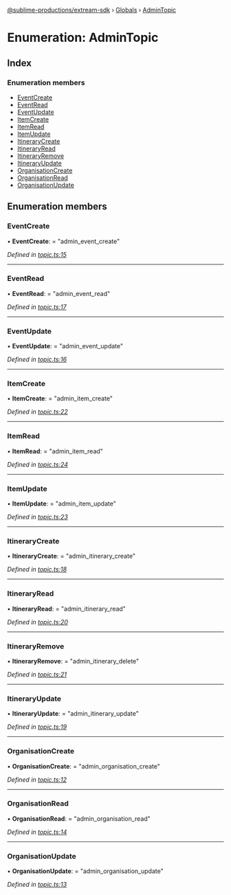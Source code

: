 [@sublime-productions/extream-sdk](../README.md) › [Globals](../globals.md) › [AdminTopic](admintopic.md)

# Enumeration: AdminTopic

## Index

### Enumeration members

* [EventCreate](admintopic.md#eventcreate)
* [EventRead](admintopic.md#eventread)
* [EventUpdate](admintopic.md#eventupdate)
* [ItemCreate](admintopic.md#itemcreate)
* [ItemRead](admintopic.md#itemread)
* [ItemUpdate](admintopic.md#itemupdate)
* [ItineraryCreate](admintopic.md#itinerarycreate)
* [ItineraryRead](admintopic.md#itineraryread)
* [ItineraryRemove](admintopic.md#itineraryremove)
* [ItineraryUpdate](admintopic.md#itineraryupdate)
* [OrganisationCreate](admintopic.md#organisationcreate)
* [OrganisationRead](admintopic.md#organisationread)
* [OrganisationUpdate](admintopic.md#organisationupdate)

## Enumeration members

###  EventCreate

• **EventCreate**: = "admin_event_create"

*Defined in [topic.ts:15](https://github.com/Extream-SaaS/ex-sdk/blob/38e00dd/src/topic.ts#L15)*

___

###  EventRead

• **EventRead**: = "admin_event_read"

*Defined in [topic.ts:17](https://github.com/Extream-SaaS/ex-sdk/blob/38e00dd/src/topic.ts#L17)*

___

###  EventUpdate

• **EventUpdate**: = "admin_event_update"

*Defined in [topic.ts:16](https://github.com/Extream-SaaS/ex-sdk/blob/38e00dd/src/topic.ts#L16)*

___

###  ItemCreate

• **ItemCreate**: = "admin_item_create"

*Defined in [topic.ts:22](https://github.com/Extream-SaaS/ex-sdk/blob/38e00dd/src/topic.ts#L22)*

___

###  ItemRead

• **ItemRead**: = "admin_item_read"

*Defined in [topic.ts:24](https://github.com/Extream-SaaS/ex-sdk/blob/38e00dd/src/topic.ts#L24)*

___

###  ItemUpdate

• **ItemUpdate**: = "admin_item_update"

*Defined in [topic.ts:23](https://github.com/Extream-SaaS/ex-sdk/blob/38e00dd/src/topic.ts#L23)*

___

###  ItineraryCreate

• **ItineraryCreate**: = "admin_itinerary_create"

*Defined in [topic.ts:18](https://github.com/Extream-SaaS/ex-sdk/blob/38e00dd/src/topic.ts#L18)*

___

###  ItineraryRead

• **ItineraryRead**: = "admin_itinerary_read"

*Defined in [topic.ts:20](https://github.com/Extream-SaaS/ex-sdk/blob/38e00dd/src/topic.ts#L20)*

___

###  ItineraryRemove

• **ItineraryRemove**: = "admin_itinerary_delete"

*Defined in [topic.ts:21](https://github.com/Extream-SaaS/ex-sdk/blob/38e00dd/src/topic.ts#L21)*

___

###  ItineraryUpdate

• **ItineraryUpdate**: = "admin_itinerary_update"

*Defined in [topic.ts:19](https://github.com/Extream-SaaS/ex-sdk/blob/38e00dd/src/topic.ts#L19)*

___

###  OrganisationCreate

• **OrganisationCreate**: = "admin_organisation_create"

*Defined in [topic.ts:12](https://github.com/Extream-SaaS/ex-sdk/blob/38e00dd/src/topic.ts#L12)*

___

###  OrganisationRead

• **OrganisationRead**: = "admin_organisation_read"

*Defined in [topic.ts:14](https://github.com/Extream-SaaS/ex-sdk/blob/38e00dd/src/topic.ts#L14)*

___

###  OrganisationUpdate

• **OrganisationUpdate**: = "admin_organisation_update"

*Defined in [topic.ts:13](https://github.com/Extream-SaaS/ex-sdk/blob/38e00dd/src/topic.ts#L13)*
